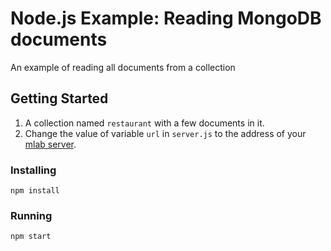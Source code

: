 # Node.js Example: Reading MongoDB documents
An example of reading all documents from a collection
## Getting Started
1. A collection named `restaurant` with a few documents in it.
2. Change the value of variable `url` in `server.js` to the address of your [mlab server](http://mlab.com).
### Installing
```
npm install
```
### Running
```
npm start
```
